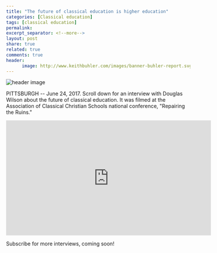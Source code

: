 ```yaml
---
title: "The future of classical education is higher education"
categories: [Classical education]
tags: [classical education]
permalink: 
excerpt_separator: <!--more-->
layout: post
share: true
related: true
comments: true
header:
      image: http://www.keithbuhler.com/images/banner-buhler-report.svg
---
```


![header image](https://i.ytimg.com/vi/f0ASRnECxhk/maxresdefault.jpg)


PITTSBURGH -- June 24, 2017. Scroll down for an interview with Douglas Wilson about the future of classical education. It was filmed at the Association of Classical Christian Schools national conference, "Repairing the Ruins."

<iframe width="560" height="315" src="https://www.youtube.com/embed/7W8aFbKe1l4" frameborder="0" allowfullscreen></iframe>

Subscribe for more interviews, coming soon!